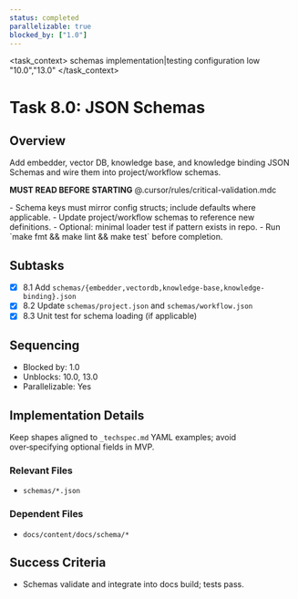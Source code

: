 ```yaml
---
status: completed
parallelizable: true
blocked_by: ["1.0"]
---
```


<task_context>
<domain>schemas</domain>
<type>implementation|testing</type>
<scope>configuration</scope>
<complexity>low</complexity>
<dependencies></dependencies>
<unblocks>"10.0","13.0"</unblocks>
</task_context>

# Task 8.0: JSON Schemas

## Overview

Add embedder, vector DB, knowledge base, and knowledge binding JSON Schemas and wire them into project/workflow schemas.

<import>**MUST READ BEFORE STARTING** @.cursor/rules/critical-validation.mdc</import>

<requirements>
- Schema keys must mirror config structs; include defaults where applicable.
- Update project/workflow schemas to reference new definitions.
- Optional: minimal loader test if pattern exists in repo.
- Run `make fmt && make lint && make test` before completion.
</requirements>

## Subtasks

- [x] 8.1 Add `schemas/{embedder,vectordb,knowledge-base,knowledge-binding}.json`
- [x] 8.2 Update `schemas/project.json` and `schemas/workflow.json`
- [x] 8.3 Unit test for schema loading (if applicable)

## Sequencing

- Blocked by: 1.0
- Unblocks: 10.0, 13.0
- Parallelizable: Yes

## Implementation Details

Keep shapes aligned to `_techspec.md` YAML examples; avoid over‑specifying optional fields in MVP.

### Relevant Files

- `schemas/*.json`

### Dependent Files

- `docs/content/docs/schema/*`

## Success Criteria

- Schemas validate and integrate into docs build; tests pass.
